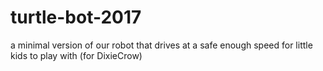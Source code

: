 # turtle-bot-2017
a minimal version of our robot that drives at a safe enough speed for little kids to play with (for DixieCrow)
